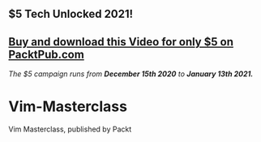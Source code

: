 ## $5 Tech Unlocked 2021!
[Buy and download this Video for only $5 on PacktPub.com](https://www.packtpub.com/product/vim-masterclass-video/9781789955194)
-----
*The $5 campaign         runs from __December 15th 2020__ to __January 13th 2021.__*

# Vim-Masterclass
Vim Masterclass, published by Packt
